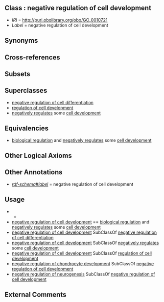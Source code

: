 
## Class : negative regulation of cell development

 * *IRI* = http://purl.obolibrary.org/obo/GO_0010721
 * *Label* = negative regulation of cell development

## Synonyms


## Cross-references


## Subsets


## Superclasses

 * [negative regulation of cell differentiation](../../GO/96/GO_0045596.md)
 * [regulation of cell development](../../GO/84/GO_0060284.md)
 * [negatively regulates](../../RO/12/RO_0002212.md) some [cell development](../../GO/68/GO_0048468.md)

## Equivalencies

 * [biological regulation](../../GO/07/GO_0065007.md) and [negatively regulates](../../RO/12/RO_0002212.md) some [cell development](../../GO/68/GO_0048468.md)

## Other Logical Axioms


## Other Annotations

 * *[rdf-schema#label](../../el/rdf-schema#label.md)* = negative regulation of cell development

## Usage

 * -
 * [negative regulation of cell development](../../GO/21/GO_0010721.md) == [biological regulation](../../GO/07/GO_0065007.md) and [negatively regulates](../../RO/12/RO_0002212.md) some [cell development](../../GO/68/GO_0048468.md)
 * [negative regulation of cell development](../../GO/21/GO_0010721.md) SubClassOf [negative regulation of cell differentiation](../../GO/96/GO_0045596.md)
 * [negative regulation of cell development](../../GO/21/GO_0010721.md) SubClassOf [negatively regulates](../../RO/12/RO_0002212.md) some [cell development](../../GO/68/GO_0048468.md)
 * [negative regulation of cell development](../../GO/21/GO_0010721.md) SubClassOf [regulation of cell development](../../GO/84/GO_0060284.md)
 * [negative regulation of chondrocyte development](../../GO/82/GO_0061182.md) SubClassOf [negative regulation of cell development](../../GO/21/GO_0010721.md)
 * [negative regulation of neurogenesis](../../GO/68/GO_0050768.md) SubClassOf [negative regulation of cell development](../../GO/21/GO_0010721.md)

## External Comments

